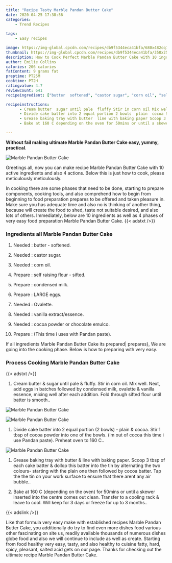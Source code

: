 ```yaml
---
title: "Recipe Tasty Marble Pandan Butter Cake"
date: 2020-04-25 17:38:56
categories:
    - Trend Recipes
    
tags:
    - Easy recipes

image: https://img-global.cpcdn.com/recipes/db9f5344eca41bfa/680x482cq70/marble-pandan-butter-cake-recipe-main-photo.jpg
thumbnail: https://img-global.cpcdn.com/recipes/db9f5344eca41bfa/350x250cq70/marble-pandan-butter-cake-recipe-main-photo.jpg
description: How to Cook Perfect Marble Pandan Butter Cake with 10 ingredients and 4 stages of easy cooking.
author: Emilie Collins
calories: 206 calories
fatContent: 9 grams fat
preptime: PT25M
cooktime: PT2H
ratingvalue: 4.7
reviewcount: 641
recipeingredient: ["butter  softened", "castor sugar", "corn oil", "self raising flour  sifted", "condensed milk", "LARGE eggs", "Ovalette", "vanilla extractessence", "cocoa powder or chocolate emulco", "This time i uses with Pandan paste"]

recipeinstructions: 
      - Cream butter  sugar until pale  fluffy Stir in corn oil Mix well Next add eggs in batches followed by condensed milk ovalette  vanilla essence mixing well after each addition Fold through sifted flour until batter is smooth 
      - Divide cake batter into 2 equal portion 2 bowls  plain  cocoa Stir 1 tbsp of cocoa powder into one of the bowls im out of cocoa this time i use Pandan paste Preheat oven to 160 C 
      - Grease baking tray with butter  line with baking paper Scoop 3 tbsp of each cake batter  dollop this batter into the tin by alternating the two colours starting with the plain one then followed by cocoa batter Tap the the tin on your work surface to ensure that there arent any air bubble 
      - Bake at 160 C depending on the oven for 50mins or until a skewer inserted into the centre comes out clean Transfer to a cooling rack  leave to cool Will keep for 3 days or freeze for up to 3 months

---
```




**Without fail making ultimate Marble Pandan Butter Cake easy, yummy, practical**. 


![Marble Pandan Butter Cake](https://img-global.cpcdn.com/recipes/db9f5344eca41bfa/680x482cq70/marble-pandan-butter-cake-recipe-main-photo.jpg "Marble Pandan Butter Cake")




Greetings all, now you can make recipe Marble Pandan Butter Cake with 10 active ingredients and also 4 actions. Below this is just how to cook, please meticulously meticulously.

In cooking there are some phases that need to be done, starting to prepare components, cooking tools, and also comprehend how to begin from beginning to food preparation prepares to be offered and taken pleasure in. Make sure you has adequate time and also no is thinking of another thing, because will create the food to shed, taste not suitable desired, and also lots of others. Immediately, below are 10 ingredients as well as 4 phases of very easy food preparation Marble Pandan Butter Cake.
{{< adstxt />}}

### Ingredients all Marble Pandan Butter Cake


1. Needed  : butter - softened.

1. Needed  : castor sugar.

1. Needed  : corn oil.

1. Prepare  : self raising flour - sifted.

1. Prepare  : condensed milk.

1. Prepare  : LARGE eggs.

1. Needed  : Ovalette.

1. Needed  : vanilla extract/essence.

1. Needed  : cocoa powder or chocolate emulco.

1. Prepare  : (This time i uses with Pandan paste).



If all ingredients Marble Pandan Butter Cake its prepared| prepares}, We are going into the cooking phase. Below is how to preparing with very easy.

### Process Cooking Marble Pandan Butter Cake

{{< adstxt />}}


1. Cream butter &amp; sugar until pale &amp; fluffy. Stir in corn oil. Mix well. Next, add eggs in batches followed by condensed milk, ovalette &amp; vanilla essence, mixing well after each addition. Fold through sifted flour until batter is smooth..



![Marble Pandan Butter Cake](https://img-global.cpcdn.com/steps/6283a4d855365b82/160x128cq70/marble-pandan-butter-cake-recipe-step-1-photo.jpg" "Marble Pandan Butter Cake")

![Marble Pandan Butter Cake](https://img-global.cpcdn.com/steps/e90f59c9167d2ddb/160x128cq70/marble-pandan-butter-cake-recipe-step-1-photo.jpg" "Marble Pandan Butter Cake")



1. Divide cake batter into 2 equal portion (2 bowls) - plain &amp; cocoa. Stir 1 tbsp of cocoa powder into one of the bowls. (im out of cocoa this time i use Pandan paste). Preheat oven to 160 C..



![Marble Pandan Butter Cake](https://img-global.cpcdn.com/steps/1e756df2a43bc7b9/160x128cq70/marble-pandan-butter-cake-recipe-step-2-photo.jpg" "Marble Pandan Butter Cake")



1. Grease baking tray with butter &amp; line with baking paper. Scoop 3 tbsp of each cake batter &amp; dollop this batter into the tin by alternating the two colours- starting with the plain one then followed by cocoa batter. Tap the the tin on your work surface to ensure that there arent any air bubble..



1. Bake at 160 C (depending on the oven) for 50mins or until a skewer inserted into the centre comes out clean. Transfer to a cooling rack &amp; leave to cool. Will keep for 3 days or freeze for up to 3 months..





{{< adslink />}}

Like that formula very easy make with established recipes Marble Pandan Butter Cake, you additionally do try to find even more dishes food various other fascinating on site us, readily available thousands of numerous dishes globe food and also we will continue to include as well as create. Starting from food healthy very easy, tasty, and also healthy to cuisine fatty, hard, spicy, pleasant, salted acid gets on our page. Thanks for checking out the ultimate recipe Marble Pandan Butter Cake.
